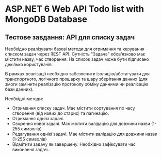 # ASP.NET 6 Web API Todo list with MongoDB Database

## Тестове завдання: API для списку задач

Необхідно реалізувати базові методи для отримання та керування списком задач через REST API. Сутність "Задача" обов’язково має містити назву, час створення. На список задач може бути підписано декілька користувачів.

В рамках реалізації необхідно забезпечити ізоляцію/абстагувати для транспортного, логічного прошарку та шару зберігання данних (для змоги замінити реалізацію протоколу обміну данними чи реалізацію бази данних).

Необхідні методи:
- Отримання списку задач. Має містити сортування по часу створення (від нових до старих) та пагинацію.
- Отримання однієї задачі.
- Сворення нової задачі. Має містити валідацію для довжини назви (1-255 символів)
- Редагування однієї задачі. Має містити валідацію для довжини назви (1-255 символів)
- Відмітити задачу як завершену. Необхідно зафіксувати час виконання задачі.
